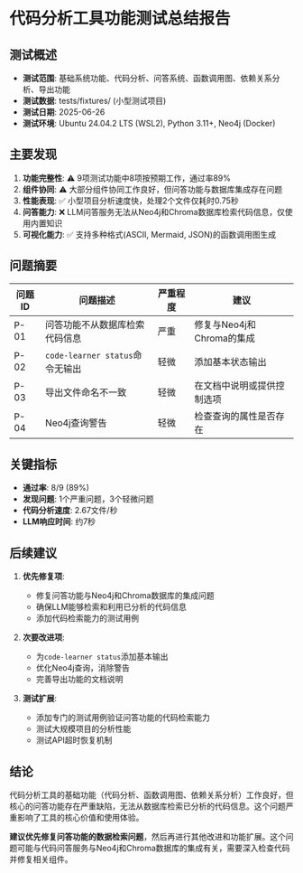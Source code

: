 # 代码分析工具功能测试总结报告

## 测试概述

- **测试范围**: 基础系统功能、代码分析、问答系统、函数调用图、依赖关系分析、导出功能
- **测试数据**: tests/fixtures/ (小型测试项目)
- **测试日期**: 2025-06-26
- **测试环境**: Ubuntu 24.04.2 LTS (WSL2), Python 3.11+, Neo4j (Docker)

## 主要发现

1. **功能完整性**: ⚠️ 9项测试功能中8项按预期工作，通过率89%
2. **组件协同**: ⚠️ 大部分组件协同工作良好，但问答功能与数据库集成存在问题
3. **性能表现**: ✅ 小型项目分析速度快，处理2个文件仅耗时0.75秒
4. **问答能力**: ❌ LLM问答服务无法从Neo4j和Chroma数据库检索代码信息，仅使用内置知识
5. **可视化能力**: ✅ 支持多种格式(ASCII, Mermaid, JSON)的函数调用图生成

## 问题摘要

| 问题ID | 问题描述 | 严重程度 | 建议 |
|-------|---------|---------|------|
| P-01 | 问答功能不从数据库检索代码信息 | 严重 | 修复与Neo4j和Chroma的集成 |
| P-02 | `code-learner status`命令无输出 | 轻微 | 添加基本状态输出 |
| P-03 | 导出文件命名不一致 | 轻微 | 在文档中说明或提供控制选项 |
| P-04 | Neo4j查询警告 | 轻微 | 检查查询的属性是否存在 |

## 关键指标

- **通过率**: 8/9 (89%)
- **发现问题**: 1个严重问题，3个轻微问题
- **代码分析速度**: 2.67文件/秒
- **LLM响应时间**: 约7秒

## 后续建议

1. **优先修复项**:
   - 修复问答功能与Neo4j和Chroma数据库的集成问题
   - 确保LLM能够检索和利用已分析的代码信息
   - 添加代码检索能力的测试用例

2. **次要改进项**:
   - 为`code-learner status`添加基本输出
   - 优化Neo4j查询，消除警告
   - 完善导出功能的文档说明

3. **测试扩展**:
   - 添加专门的测试用例验证问答功能的代码检索能力
   - 测试大规模项目的分析性能
   - 测试API超时恢复机制

## 结论

代码分析工具的基础功能（代码分析、函数调用图、依赖关系分析）工作良好，但核心的问答功能存在严重缺陷，无法从数据库检索已分析的代码信息。这个问题严重影响了工具的核心价值和使用体验。

**建议优先修复问答功能的数据检索问题**，然后再进行其他改进和功能扩展。这个问题可能与代码问答服务与Neo4j和Chroma数据库的集成有关，需要深入检查代码并修复相关组件。 
